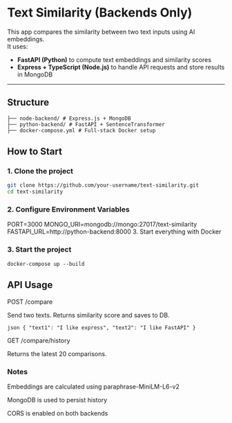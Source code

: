 # Text Similarity (Backends Only)

This app compares the similarity between two text inputs using AI embeddings.  
It uses:

- **FastAPI (Python)** to compute text embeddings and similarity scores
- **Express + TypeScript (Node.js)** to handle API requests and store results in MongoDB

---

## Structure

```text-similarity/
├── node-backend/ # Express.js + MongoDB
├── python-backend/ # FastAPI + SentenceTransformer
├── docker-compose.yml # Full-stack Docker setup
```

## How to Start

### 1. Clone the project

```bash
git clone https://github.com/your-username/text-similarity.git
cd text-similarity
```

### 2. Configure Environment Variables

PORT=3000
MONGO_URI=mongodb://mongo:27017/text-similarity
FASTAPI_URL=http://python-backend:8000 3. Start everything with Docker

### 3. Start the project

`docker-compose up --build`

## API Usage

POST /compare

Send two texts. Returns similarity score and saves to DB.

`json { "text1": "I like express", "text2": "I like FastAPI" } `

GET /compare/history

Returns the latest 20 comparisons.

### Notes

Embeddings are calculated using paraphrase-MiniLM-L6-v2

MongoDB is used to persist history

CORS is enabled on both backends
